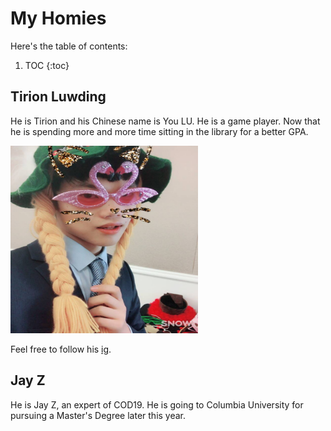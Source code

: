 # My Homies

Here's the table of contents:

1. TOC
{:toc}

## Tirion Luwding
He is Tirion and his Chinese name is You LU. He is a game player.
Now that he is spending more and more time sitting in the library for a better GPA.

<img src="/images/Ly.png" alt="Ly logo" width="300" height="300">


Feel free to follow his [ig](https://www.instagram.com/tirionyy_ee/).

## Jay Z
He is Jay Z, an expert of COD19.
He is going to Columbia University for pursuing a Master's Degree later this year.



